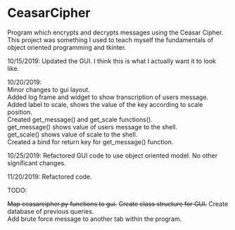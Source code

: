 # CeasarCipher
Program which encrypts and decrypts messages using the Ceasar Cipher. This project was something I used to teach myself the fundamentals of object oriented programming and tkinter.

10/15/2019: Updated the GUI. I think this is what I actually want it to look like.

10/20/2019:  
Minor changes to gui layout.  
Added log frame and widget to show transcription of users message.  
Added label to scale, shows the value of the key according to scale position.  
Created get_message() and get_scale functions().  
get_message() shows value of users message to the shell.  
get_scale() shows value of scale to the shell.  
Created a bind for return key for get_message() function. 

10/25/2019:
Refactored GUI code to use object oriented model. No other significant changes.

11/20/2019:
Refactored code.

TODO:

~~Map ceasarcipher.py functions to gui.~~
~~Create class structure for GUI.~~ 
Create database of previous queries.  
Add brute force message to another tab within the program.  
